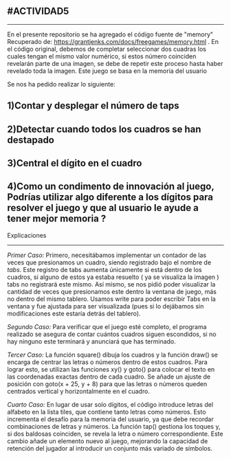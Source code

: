 #ACTIVIDAD5
---
---

En el presente repositorio se ha agregado el código fuente de "memory" 
Recuperado de: https://grantjenks.com/docs/freegames/memory.html . En el código original, debemos de completar seleccionar dos cuadras los cuales tengan el mismo valor numérico, si estos número coinciden revelarán parte de una imagen, se debe de repetir este proceso hasta haber revelado toda la imagen. Este juego se basa en la memoria del usuario 

Se nos ha pedido realizar lo siguiente:

1)Contar y desplegar el número de taps
-
2)Detectar cuando todos los cuadros se han destapado
-
3)Central el dígito en el cuadro
-
4)Como un condimento de innovación al juego, Podrías utilizar algo diferente a los dígitos para resolver el juego y que al usuario le ayude a tener mejor memoria ?
-

Explicaciones
***


*Primer Caso:* Primero, necesitábamos implementar un contador de las veces que presionamos un cuadro, siendo registrado bajo el nombre de *tabs*. Este registro de tabs aumenta únicamente si está dentro de los cuadros, si alguno de estos ya estaba resuelto ( ya se visualiza la imagen ) tabs no registrará este mismo. Así mismo, se nos pidió poder visualizar la cantidad de veces que presionamos este dentro la ventana de juego, más no dentro del mismo tablero. Usamos write para poder escribir Tabs en la ventana y fue ajustada para ser visualizada (pues si lo dejábamos sin modificaciones este estaría detrás del tablero).

*Segundo Caso:* Para verificar que el juego esté completo, el programa realizado se asegura de contar cuántos cuadros siguen escondidos, si no hay ninguno este terminará y anunciará que has terminado.

*Tercer Caso:* La función square() dibuja los cuadros y la función draw() se encarga de centrar las letras o números dentro de estos cuadros. Para lograr esto, se utilizan las funciones xy() y goto() para colocar el texto en las coordenadas exactas dentro de cada cuadro. Se añade un ajuste de posición con goto(x + 25, y + 8) para que las letras o números queden centrados vertical y horizontalmente en el cuadro.

*Cuarto Caso:* 
En lugar de usar solo dígitos, el código introduce letras del alfabeto en la lista tiles, que contiene tanto letras como números. Esto incrementa el desafío para la memoria del usuario, ya que debe recordar combinaciones de letras y números. La función tap() gestiona los toques y, si dos baldosas coinciden, se revela la letra o número correspondiente. Este cambio añade un elemento nuevo al juego, mejorando la capacidad de retención del jugador al introducir un conjunto más variado de símbolos.
